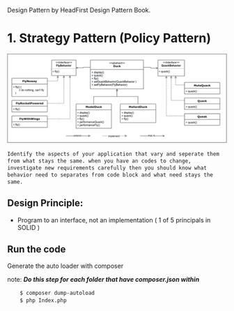Design Pattern by HeadFirst Design Pattern Book.

# 1. Strategy Pattern (Policy Pattern)

![diagram](img/Strategy_Diagram.jpg)


```
Identify the aspects of your application that vary and seperate them from what stays the same. when you have an codes to change, investigate new requirements carefully then you should know what behavior need to separates from code block and what need stays the same.
```
## Design Principle:

- Program to an interface, not an implementation ( 1 of 5 principals in SOLID )

## Run the code

Generate the auto loader with composer

note: __*Do this step for each folder that have composer.json within*__

``` bash
    $ composer dump-autoload
    $ php Index.php
```

